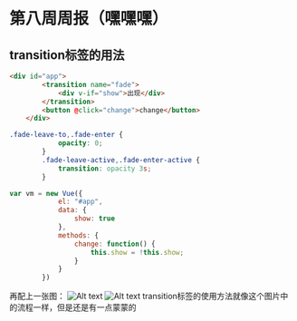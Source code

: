 # 第八周周报（嘿嘿嘿）
## transition标签的用法
```html
<div id="app">
		<transition name="fade">	
			<div v-if="show">出现</div>
		</transition>
		<button @click="change">change</button>
	</div>
```
```css
.fade-leave-to,.fade-enter {
			opacity: 0;
		}
		.fade-leave-active,.fade-enter-active {
			transition: opacity 3s;
		}
```
```js
var vm = new Vue({
			el: "#app",
			data: {
				show: true
			},
			methods: {
				change: function() {
					this.show = !this.show;
				}
			}
		})
```
再配上一张图：
![Alt text](D:\b图片\enter.png)
![Alt text](D:\b图片\leave.png)
transition标签的使用方法就像这个图片中的流程一样，但是还是有一点蒙蒙的


